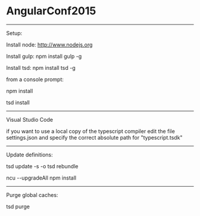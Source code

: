 # AngularConf2015

-----------------------
Setup:

Install node: http://www.nodejs.org

Install gulp: npm install gulp -g

Install tsd: npm install tsd -g

from a console prompt:

npm install

tsd install

-----------------------
Visual Studio Code

if you want to use a local copy of the typescript compiler
edit the file settings.json and specify the correct absolute path for "typescript.tsdk" 

-----------------------
Update definitions:

tsd update -s -o
tsd rebundle

ncu --upgradeAll
npm install

-----------------------
Purge global caches:

tsd purge
